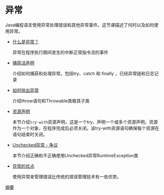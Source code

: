 # 异常
Java编程语言使用异常处理错误和其他异常事件。这节课描述了何时以及如何使用异常。

* [什么是异常？](/content/essential/exceptions/definition.md)
    
    异常在程序执行期间发生的中断正常指令流的事件
* [捕获活声明](/content/essential/exceptions/catchOrDeclare.md)
    
    介绍如何捕获和处理异常。包括try、catch 和  finally ，已经异常链和日志记录
* [如何抛出异常](/content/essential/exceptions/throwing.md)
    
    介绍throw语句和Throwable类极其子类 
* [资源声明](/content/essential/exceptions/tryResourceClose.md)
    
    本节介绍`try-with`资源声明，这是一个try，声明一个或多个资源声明，资源作为一个对象，在程序完成后必须关闭。该try-with资源语句确保每个资源在语句结束时关闭。  

* [Unchecked异常 - 争议](/content/essential/exceptions/runtime.md)
   
    本节介绍正确和不正确使用Unchecked异常RuntimeException类

* [异常的优点](/content/essential/exceptions/advantages.md)

    使用异常来管理错误比传统的错误管理技术有一些优势。    
    
                                                                          
[摘要](/content/essential/exceptions/summary.md)
